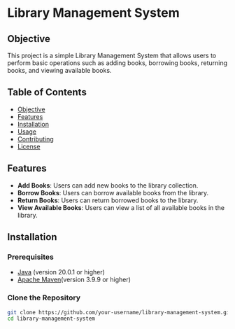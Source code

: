# Library Management System

## Objective

This project is a simple Library Management System that allows users to perform basic operations such as adding books, borrowing books, returning books, and viewing available books.

## Table of Contents

- [Objective](#objective)
- [Features](#features)
- [Installation](#installation)
- [Usage](#usage)
- [Contributing](#contributing)
- [License](#license)

## Features

- **Add Books**: Users can add new books to the library collection.
- **Borrow Books**: Users can borrow available books from the library.
- **Return Books**: Users can return borrowed books to the library.
- **View Available Books**: Users can view a list of all available books in the library.

## Installation

### Prerequisites

- [Java](https://www.oracle.com/java/technologies/javase-downloads.html) (version 20.0.1 or higher)
- [Apache Maven](https://maven.apache.org/install.html)(version 3.9.9 or higher)

### Clone the Repository

```bash
git clone https://github.com/your-username/library-management-system.git
cd library-management-system
